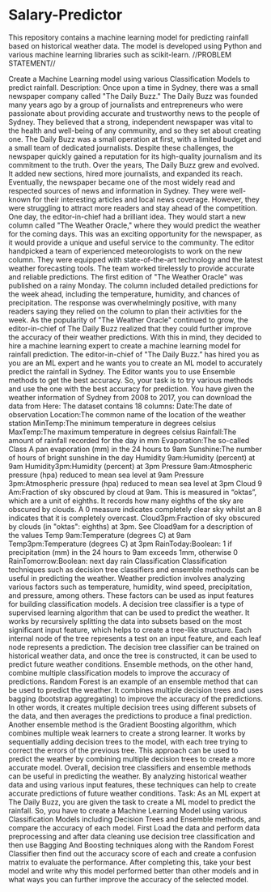 # Salary-Predictor
This repository contains a machine learning model for predicting rainfall based on historical weather data. The model is developed using Python and various machine learning libraries such as scikit-learn.
//PROBLEM STATEMENT//

Create a Machine Learning model using various Classification
Models to predict rainfall.
Description:
Once upon a time in Sydney, there was a small newspaper company called "The Daily Buzz."
The Daily Buzz was founded many years ago by a group of journalists and entrepreneurs who
were passionate about providing accurate and trustworthy news to the people of Sydney. They
believed that a strong, independent newspaper was vital to the health and well-being of any
community, and so they set about creating one.
The Daily Buzz was a small operation at first, with a limited budget and a small team of
dedicated journalists. Despite these challenges, the newspaper quickly gained a reputation for
its high-quality journalism and its commitment to the truth.
Over the years, The Daily Buzz grew and evolved. It added new sections, hired more
journalists, and expanded its reach. Eventually, the newspaper became one of the most widely
read and respected sources of news and information in Sydney.
They were well-known for their interesting articles and local news coverage. However, they were
struggling to attract more readers and stay ahead of the competition.
One day, the editor-in-chief had a brilliant idea. They would start a new column called "The
Weather Oracle," where they would predict the weather for the coming days. This was an
exciting opportunity for the newspaper, as it would provide a unique and useful service to the
community.
The editor handpicked a team of experienced meteorologists to work on the new column. They
were equipped with state-of-the-art technology and the latest weather forecasting tools. The
team worked tirelessly to provide accurate and reliable predictions.
The first edition of "The Weather Oracle" was published on a rainy Monday. The column
included detailed predictions for the week ahead, including the temperature, humidity, and
chances of precipitation. The response was overwhelmingly positive, with many readers saying
they relied on the column to plan their activities for the week.
As the popularity of "The Weather Oracle" continued to grow, the editor-in-chief of The Daily
Buzz realized that they could further improve the accuracy of their weather predictions. With this
in mind, they decided to hire a machine learning expert to create a machine learning model for
rainfall prediction.
The editor-in-chief of "The Daily Buzz.” has hired you as you are an ML expert and he wants
you to create an ML model to accurately predict the rainfall in Sydney.
The Editor wants you to use Ensemble methods to get the best accuracy. So, your task is to try
various methods and use the one with the best accuracy for prediction.
You have given the weather information of Sydney from 2008 to 2017, you can download the
data from Here:
The dataset contains 18 columns:
Date:The date of observation
Location:The common name of the location of the weather station
MinTemp:The minimum temperature in degrees celsius
MaxTemp:The maximum temperature in degrees celsius
Rainfall:The amount of rainfall recorded for the day in mm
Evaporation:The so-called Class A pan evaporation (mm) in the 24 hours to 9am
Sunshine:The number of hours of bright sunshine in the day
Humidity 9am:Humidity (percent) at 9am
Humidity3pm:Humidity (percent) at 3pm
Pressure 9am:Atmospheric pressure (hpa) reduced to mean sea level at 9am
Pressure 3pm:Atmospheric pressure (hpa) reduced to mean sea level at 3pm
Cloud 9 Am:Fraction of sky obscured by cloud at 9am. This is measured in “oktas”, which are a
unit of eighths. It records how many eighths of the sky are obscured by clouds. A 0 measure
indicates completely clear sky whilst an 8 indicates that it is completely overcast.
Cloud3pm:Fraction of sky obscured by clouds (in "oktas": eighths) at 3pm. See Cload9am for a
description of the values
Temp 9am:Temperature (degrees C) at 9am
Temp3pm:Temperature (degrees C) at 3pm
RainToday:Boolean: 1 if precipitation (mm) in the 24 hours to 9am exceeds 1mm, otherwise 0
RainTomorrow:Boolean: next day rain
Classification
Classification techniques such as decision tree classifiers and ensemble methods can be useful
in predicting the weather. Weather prediction involves analyzing various factors such as
temperature, humidity, wind speed, precipitation, and pressure, among others. These factors
can be used as input features for building classification models.
A decision tree classifier is a type of supervised learning algorithm that can be used to predict
the weather. It works by recursively splitting the data into subsets based on the most significant
input feature, which helps to create a tree-like structure. Each internal node of the tree
represents a test on an input feature, and each leaf node represents a prediction. The decision
tree classifier can be trained on historical weather data, and once the tree is constructed, it can
be used to predict future weather conditions.
Ensemble methods, on the other hand, combine multiple classification models to improve the
accuracy of predictions. Random Forest is an example of an ensemble method that can be used
to predict the weather. It combines multiple decision trees and uses bagging (bootstrap
aggregating) to improve the accuracy of the predictions. In other words, it creates multiple
decision trees using different subsets of the data, and then averages the predictions to produce
a final prediction.
Another ensemble method is the Gradient Boosting algorithm, which combines multiple weak
learners to create a strong learner. It works by sequentially adding decision trees to the model,
with each tree trying to correct the errors of the previous tree. This approach can be used to
predict the weather by combining multiple decision trees to create a more accurate model.
Overall, decision tree classifiers and ensemble methods can be useful in predicting the weather.
By analyzing historical weather data and using various input features, these techniques can
help to create accurate predictions of future weather conditions.
Task:
As an ML expert at The Daily Buzz, you are given the task to create a ML model to predict the
rainfall. So, you have to create a Machine Learning Model using various Classification Models
including Decision Trees and Ensemble methods, and compare the accuracy of each model.
First Load the data and perform data preprocessing and after data cleaning use decision tree
classification and then use Bagging And Boosting techniques along with the Random Forest
Classifier then find out the accuracy score of each and create a confusion matrix to evaluate the
performance. After completing this, take your best model and write why this model performed
better than other models and in what ways you can further improve the accuracy of the selected
model.
